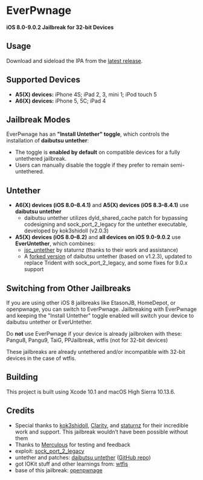 # EverPwnage

**iOS 8.0-9.0.2 Jailbreak for 32-bit Devices**

## Usage

Download and sideload the IPA from the [latest release](https://github.com/LukeZGD/EverPwnage/releases/latest).

## Supported Devices

- **A5(X) devices:** iPhone 4S; iPad 2, 3, mini 1; iPod touch 5
- **A6(X) devices:** iPhone 5, 5C; iPad 4

## Jailbreak Modes

EverPwnage has an **"Install Untether" toggle**, which controls the installation of **daibutsu untether**:

- The toggle is **enabled by default** on compatible devices for a fully untethered jailbreak.
- Users can manually disable the toggle if they prefer to remain semi-untethered.

## Untether

- **A6(X) devices (iOS 8.0–8.4.1)** and **A5(X) devices (iOS 8.3–8.4.1)** use **daibutsu untether**
  - daibutsu untether utilizes dyld_shared_cache patch for bypassing codesigning and sock_port_2_legacy for the untether executable, developed by kok3shidoll (v2.0.3)
- **A5(X) devices (iOS 8.0–8.2)** and **all devices on iOS 9.0-9.0.2** use **EverUntether**, which combines:
  - [jsc_untether](https://github.com/staturnzz/jsc_untether) by staturnz (thanks to their work and assistance)
  - A [forked version](https://github.com/LukeZGD/daibutsu) of daibutsu untether (based on v1.2.3), updated to replace Trident with sock_port_2_legacy, and some fixes for 9.0.x support

## Switching from Other Jailbreaks

If you are using other iOS 8 jailbreaks like EtasonJB, HomeDepot, or openpwnage, you can switch to EverPwnage. Jailbreaking with EverPwnage and keeping the "Install Untether" toggle enabled will switch your device to daibutsu untether or EverUntether.

Do **not** use EverPwnage if your device is already jailbroken with these: Pangu8, Pangu9, TaiG, PPJailbreak, wtfis (not for 32-bit devices)

These jailbreaks are already untethered and/or incompatible with 32-bit devices in the case of wtfis.

## Building

This project is built using Xcode 10.1 and macOS High Sierra 10.13.6.

## Credits

- Special thanks to [kok3shidoll](https://github.com/kok3shidoll/), [Clarity](https://github.com/TheRealClarity/), and [staturnz](https://github.com/staturnzz/) for their incredible work and support. This jailbreak wouldn’t have been possible without them
- Thanks to [Merculous](https://github.com/Merculous) for testing and feedback
- exploit: [sock_port_2_legacy](https://github.com/kok3shidoll/sock_port_2_legacy/tree/ios8)
- untether and patches: [daibutsu untether](https://kok3shidoll.github.io/info/jp.daibutsu.untether841/indexv2.html) ([GitHub repo](https://github.com/kok3shidoll/daibutsu))
- got IOKit stuff and other learnings from: [wtfis](https://github.com/TheRealClarity/wtfis)
- base of this jailbreak: [openpwnage](https://github.com/0xilis/openpwnage)
